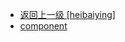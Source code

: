 - [返回上一级 [heibaiying]](notes/code/Hadoop/hadoop-word-count/src/main/java/com/heibaiying/)
- [component](notes/code/Hadoop/hadoop-word-count/src/main/java/com/heibaiying/component/)
